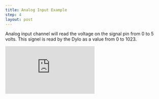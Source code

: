 ```yaml
---
title: Analog Input Example
step: 4
layout: post
---
```


Analog input channel will read the voltage on the signal pin from 0 to 5 volts. This signel is read by the DyIo as a value from 0 to 1023. 

<iframe width="280" height="150" src="https://www.youtube.com/embed/UOUbQAboIWA" frameborder="0" allowfullscreen></iframe>

<script src='https://gist.github.com/madhephaestus/5c7e906f80cee9872a56.js'></script>

